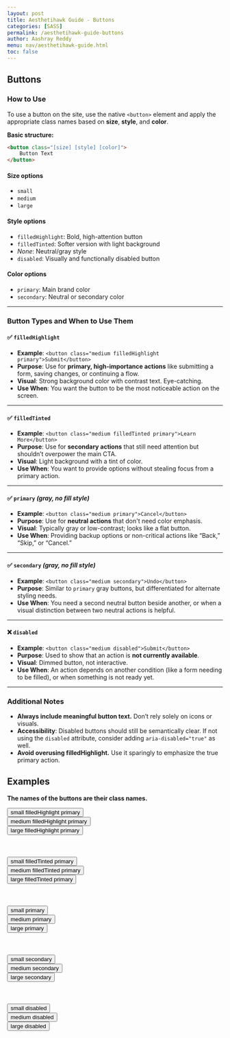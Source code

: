 ```yaml
---
layout: post
title: Aesthetihawk Guide - Buttons
categories: [SASS]
permalink: /aesthetihawk-guide-buttons
author: Aashray Reddy
menu: nav/aesthetihawk-guide.html
toc: false
---
```


## Buttons

### How to Use

To use a button on the site, use the native `<button>` element and apply the appropriate class names based on **size**, **style**, and **color**.

**Basic structure:**

```html
<button class="[size] [style] [color]">
    Button Text
</button>
```

#### Size options

- `small`
- `medium`
- `large`

#### Style options

- `filledHighlight`: Bold, high-attention button
- `filledTinted`: Softer version with light background
- _None_: Neutral/gray style
- `disabled`: Visually and functionally disabled button

#### Color options

- `primary`: Main brand color
- `secondary`: Neutral or secondary color

---

### Button Types and When to Use Them

#### ✅ `filledHighlight`

- **Example**: `<button class="medium filledHighlight primary">Submit</button>`
- **Purpose**: Use for **primary, high-importance actions** like submitting a form, saving changes, or continuing a flow.
- **Visual**: Strong background color with contrast text. Eye-catching.
- **Use When**: You want the button to be the most noticeable action on the screen.

---

#### ✅ `filledTinted`

- **Example**: `<button class="medium filledTinted primary">Learn More</button>`
- **Purpose**: Use for **secondary actions** that still need attention but shouldn’t overpower the main CTA.
- **Visual**: Light background with a tint of color.
- **Use When**: You want to provide options without stealing focus from a primary action.

---

#### ✅ `primary` _(gray, no fill style)_

- **Example**: `<button class="medium primary">Cancel</button>`
- **Purpose**: Use for **neutral actions** that don't need color emphasis.
- **Visual**: Typically gray or low-contrast; looks like a flat button.
- **Use When**: Providing backup options or non-critical actions like “Back,” “Skip,” or “Cancel.”

---

#### ✅ `secondary` _(gray, no fill style)_

- **Example**: `<button class="medium secondary">Undo</button>`
- **Purpose**: Similar to `primary` gray buttons, but differentiated for alternate styling needs.
- **Use When**: You need a second neutral button beside another, or when a visual distinction between two neutral actions is helpful.

---

#### ❌ `disabled`

- **Example**: `<button class="medium disabled">Submit</button>`
- **Purpose**: Used to show that an action is **not currently available**.
- **Visual**: Dimmed button, not interactive.
- **Use When**: An action depends on another condition (like a form needing to be filled), or when something is not ready yet.

---

### Additional Notes

- **Always include meaningful button text.** Don’t rely solely on icons or visuals.
- **Accessibility**: Disabled buttons should still be semantically clear. If not using the `disabled` attribute, consider adding `aria-disabled="true"` as well.
- **Avoid overusing filledHighlight.** Use it sparingly to emphasize the true primary action.

## Examples

**The names of the buttons are their class names.**

<button class="small filledHighlight primary">
    small filledHighlight primary
</button><br>

<button class="medium filledHighlight primary">
    medium filledHighlight primary
</button><br>

<button class="large filledHighlight primary">
    large filledHighlight primary
</button><br>

<br>
<br>
<br>

<!-- buttons with color (primary) -->

<button class="small filledTinted primary">
    small filledTinted primary
</button><br>

<button class="medium filledTinted primary">
    medium filledTinted primary
</button><br>

<button class="large filledTinted primary">
    large filledTinted primary
</button><br>

<br>
<br>
<br>

<!-- gray buttons without any color (primary) -->

<button class="small primary">
    small primary
</button><br>

<button class="medium primary">
    medium primary
</button><br>

<button class="large primary">
    large primary
</button><br>

<br>
<br>
<br>

<!-- gray buttons without any color (secondary) -->

<button class="small secondary">
    small secondary
</button><br>

<button class="medium secondary">
    medium secondary
</button><br>

<button class="large secondary">
    large secondary
</button><br>

<br>
<br>
<br>

<!-- buttons which are disabled -->
<button class="small disabled">
    small disabled
</button><br>

<button class="medium disabled">
    medium disabled
</button><br>

<button class="large disabled">
    large disabled
</button><br>
